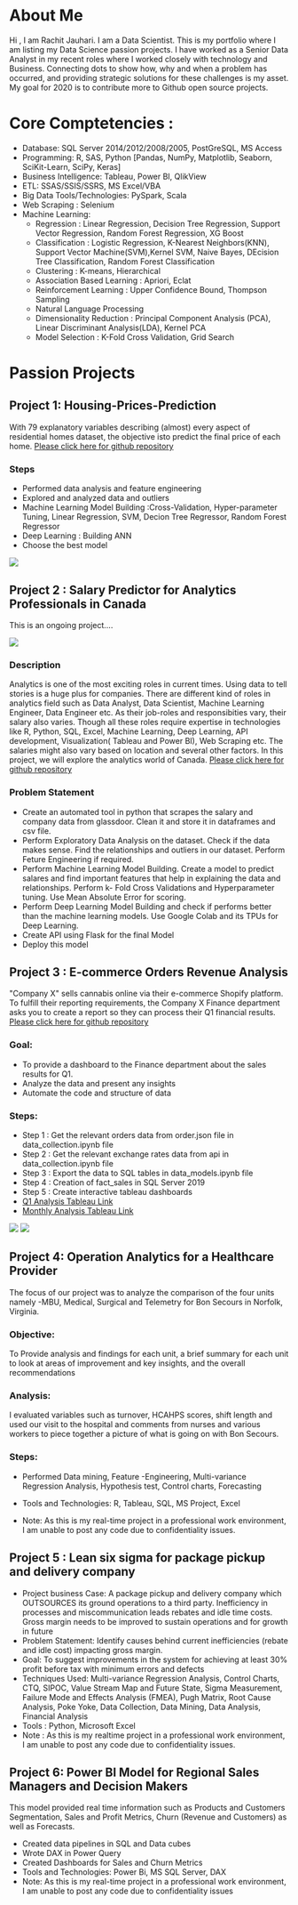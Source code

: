 # About Me
Hi , I am Rachit Jauhari. I am a Data Scientist. This is my portfolio where I am listing my Data Science passion projects. 
I have worked as a Senior Data Analyst in my recent roles where I worked closely with technology and Business. 
Connecting dots to show how, why and when a problem has occurred, and providing strategic solutions for these challenges is my asset.
My goal for 2020 is to contribute more to Github open source projects.


# Core Comptetencies : 
* Database: SQL Server 2014/2012/2008/2005, PostGreSQL, MS Access
* Programming: R, SAS, Python [Pandas, NumPy, Matplotlib, Seaborn, SciKit-Learn, SciPy, Keras] 
* Business Intelligence: Tableau, Power BI, QlikView
* ETL: SSAS/SSIS/SSRS, MS Excel/VBA
* Big Data Tools/Technologies: PySpark, Scala
* Web Scraping : Selenium
* Machine Learning: 
  * Regression : Linear Regression, Decision Tree Regression, Support Vector Regression, Random Forest Regression, XG Boost
  * Classification : Logistic Regression, K-Nearest Neighbors(KNN),  Support Vector Machine(SVM),Kernel SVM, Naive Bayes, DEcision Tree Classification, Random Forest Classification
  * Clustering : K-means, Hierarchical
  * Association Based Learning : Apriori, Eclat
  * Reinforcement Learning : Upper Confidence Bound, Thompson Sampling
  * Natural Language Processing
  * Dimensionality Reduction : Principal Component Analysis (PCA), Linear Discriminant Analysis(LDA), Kernel PCA
  * Model Selection : K-Fold Cross Validation, Grid Search

# Passion Projects
## Project 1: Housing-Prices-Prediction
With 79 explanatory variables describing (almost) every aspect of residential homes dataset, the objective isto predict the final price of each home. [Please click here for github repository](https://github.com/rachitj/Housing-Prices-Prediction)
### Steps
* Performed data analysis and feature engineering
* Explored and analyzed data and outliers
* Machine Learning Model Building :Cross-Validation, Hyper-parameter Tuning, Linear Regression, SVM, Decion Tree Regressor, Random Forest Regressor
* Deep Learning : Building ANN
* Choose the best model 

![](/housingPrices_corelation.png)

## Project 2 : Salary Predictor for Analytics Professionals in Canada
This is an ongoing project....

![](/data-science.png)

### Description
Analytics is one of the most exciting roles in current times. Using data to tell stories is a huge plus for companies. There are different kind of roles in analytics field such as Data Analyst, Data Scientist, Machine Learning Engineer, Data Engineer etc. As their job-roles and responsibities vary, their salary also varies. Though all these roles require expertise in technologies like R, Python, SQL, Excel, Machine Learning, Deep Learning, API development, Visualization( Tableau and Power BI), Web Scraping etc. The salaries might also vary based on location and several other factors. In this project, we will explore the analytics world of Canada. [Please click here for github repository](https://github.com/rachitj/ds_salary_project)

### Problem Statement 

* Create an automated tool in python that scrapes the salary and company data from glassdoor. Clean it and store it in dataframes and csv file.
* Perform Exploratory Data Analysis on the dataset. Check if the data makes sense. Find the relationships and outliers  in our dataset. Perform Feture Engineering if required.
* Perform Machine Learning Model Building. Create a model to predict salares and find important features that help in explaining the data and relationships. Perform k- Fold Cross Validations and Hyperparameter tuning. Use Mean Absolute Error for scoring.
* Perform Deep Learning Model Building and check if performs better than the machine learning models. Use Google Colab and its TPUs for Deep Learning.
* Create API using Flask for the final Model
* Deploy this model

## Project 3 : E-commerce Orders Revenue Analysis
"Company X" sells cannabis online via their e-commerce Shopify platform. To fulfill their reporting requirements, the Company X Finance department asks you to create a report so they can process their Q1 financial results. [Please click here for github repository](https://github.com/rachitj/ecommerce_transactions_project)

### Goal: 
* To provide a dashboard to the Finance department about the sales results for Q1.
* Analyze the data and present any insights
* Automate the code and structure of data

### Steps: 
* Step 1 : Get the relevant orders data from order.json file in data_collection.ipynb file
* Step 2 : Get the relevant exchange rates data from api in data_collection.ipynb file
* Step 3 : Export the data to SQL tables in data_models.ipynb file
* Step 4 : Creation of fact_sales in SQL Server 2019
* Step 5 : Create interactive tableau dashboards
* [Q1 Analysis Tableau Link](https://public.tableau.com/profile/rachitjauhari#!/vizhome/e-commerce_analysis/Q1Dashboard?publish=yes)
* [Monthly Analysis Tableau Link](https://public.tableau.com/profile/rachitjauhari#!/vizhome/e-commerce_analysisMonthly/MonthlyDashboard?publish=yes)

![](/q1_analysis.png)
![](/monthly_analysis.png)

## Project 4: Operation Analytics for a Healthcare Provider
The focus of our project was to analyze the comparison of the four units namely -MBU, Medical, Surgical and Telemetry for Bon Secours in Norfolk, Virginia.

### Objective:
To Provide analysis and findings for each unit, a brief summary for each unit to look at areas of improvement and key insights, and the overall recommendations

### Analysis:
I evaluated variables such as turnover, HCAHPS scores, shift length and used our visit to the hospital and comments from nurses and various workers to piece together a picture of what is going on with Bon Secours.

### Steps:
* Performed Data mining, Feature -Engineering, Multi-variance Regression Analysis, Hypothesis test, Control charts, Forecasting

* Tools and Technologies: R, Tableau, SQL, MS Project, Excel
* Note: As this is my real-time project in a professional work environment, I am unable to post any code due to confidentiality issues.



## Project 5 : Lean six sigma for package pickup and delivery company
* Project business Case: A package pickup and delivery company which OUTSOURCES its ground operations to a third party. Inefficiency in processes and miscommunication leads rebates and idle time costs. Gross margin needs to be improved to sustain operations and for growth in future
* Problem Statement: Identify causes behind current inefficiencies (rebate and idle cost) impacting gross margin.
* Goal: To suggest improvements in the system for achieving at least 30% profit before tax with minimum errors and defects
* Techniques Used: Multi-variance Regression Analysis, Control Charts, CTQ, SIPOC, Value Stream Map and Future State, Sigma Measurement, Failure Mode and Effects Analysis (FMEA), Pugh Matrix, Root Cause Analysis, Poke Yoke, Data Collection, Data Mining, Data Analysis, Financial Analysis
* Tools : Python, Microsoft Excel
* Note : As this is my realtime project in a professional work environment, I am unable to post any code due to confidentiality issues.

## Project 6: Power BI Model for Regional Sales Managers and Decision Makers
This model provided real time information such as Products and Customers Segmentation, Sales and Profit Metrics, Churn (Revenue and Customers) as well as Forecasts.
* Created data pipelines in SQL and Data cubes
* Wrote DAX in Power Query
* Created Dashboards for Sales and Churn Metrics
* Tools and Technologies: Power Bi, MS SQL Server, DAX
* Note: As this is my real-time project in a professional work environment, I am unable to post any code due to confidentiality issues



